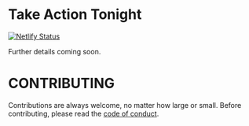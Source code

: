 # Take Action Tonight

[![Netlify Status](https://api.netlify.com/api/v1/badges/ca6be780-9d44-4c7e-8730-424568cf92aa/deploy-status)](https://app.netlify.com/sites/takeactiontonight/deploys)

Further details coming soon.

# CONTRIBUTING

Contributions are always welcome, no matter how large or small. Before contributing,
please read the [code of conduct](CODE_OF_CONDUCT.md).
